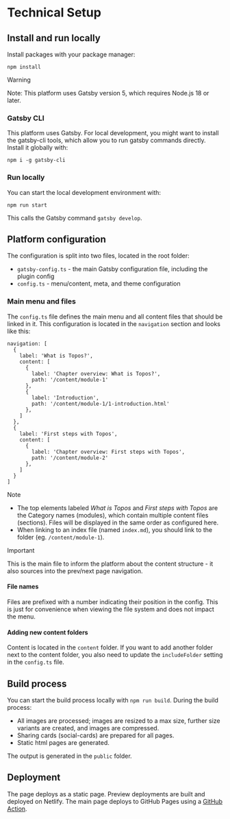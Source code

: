 # Technical Setup

## Install and run locally

Install packages with your package manager:

```
npm install
```

> [!WARNING]
> Note: This platform uses Gatsby version 5, which requires Node.js 18 or later.

### Gatsby CLI

This platform uses Gatsby. For local development, you might want to install the gatsby-cli tools, which allow you to run gatsby commands directly. Install it globally with:

```
npm i -g gatsby-cli
```

### Run locally

You can start the local development environment with:

```
npm run start
```

This calls the Gatsby command `gatsby develop`.

## Platform configuration

The configuration is split into two files, located in the root folder:

* `gatsby-config.ts` - the main Gatsby configuration file, including the plugin config
* `config.ts` - menu/content, meta, and theme configuration

### Main menu and files

The `config.ts` file defines the main menu and all content files that should be linked in it. This configuration is located in the `navigation` section and looks like this:

```
navigation: [
  {
    label: 'What is Topos?',
    content: [
      {
        label: 'Chapter overview: What is Topos?',
        path: '/content/module-1'
      },
      {
        label: 'Introduction',
        path: '/content/module-1/1-introduction.html'
      },
    ]
  },
  {
    label: 'First steps with Topos',
    content: [
      {
        label: 'Chapter overview: First steps with Topos',
        path: '/content/module-2'
      },
    ]
  }
]
```

> [!NOTE]
> * The top elements labeled _What is Topos_ and _First steps with Topos_ are the Category names (modules), which contain multiple content files (sections). Files will be displayed in the same order as configured here.
> * When linking to an index file (named `index.md`), you should link to the folder (eg. `/content/module-1`).

> [!IMPORTANT]
> This is the main file to inform the platform about the content structure - it also sources into the prev/next page navigation.

#### File names

Files are prefixed with a number indicating their position in the config. This is just for convenience when viewing the file system and does not impact the menu.

#### Adding new content folders

Content is located in the `content` folder. If you want to add another folder next to the content folder, you also need to update the `includeFolder` setting in the `config.ts` file.

## Build process

You can start the build process locally with `npm run build`. During the build process:

* All images are processed; images are resized to a max size, further size variants are created, and images are compressed.
* Sharing cards (social-cards) are prepared for all pages.
* Static html pages are generated.

The output is generated in the `public` folder.

## Deployment

The page deploys as a static page. Preview deployments are built and deployed on Netlify. The main page deploys to GitHub Pages using a [GitHub Action](.github/workflows/deploy.yml).
